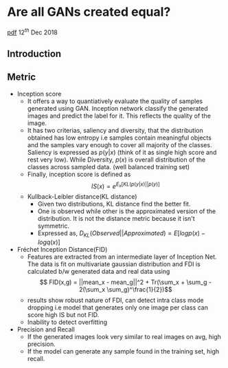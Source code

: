 
# Are all GANs created equal? 
[pdf](https://arxiv.org/pdf/1711.10337.pdf) 12$^{th}$ Dec 2018
## Introduction
## Metric
- Inception score 
	- It offers a way to quantiatively evaluate the quality of samples generated using GAN. Inception network classify the generated images and predict the label for it. This reflects the quality of the image.
	- It has two criterias, saliency and diversity, that the distribution obtained has low entropy i.e samples contain meaningful objects and the samples vary enough to cover all majority of the classes. Saliency is expressed as $p(y|x)$ (think of it as single high score and rest very low). While Diversity, $p(x)$ is overall distribution of the classes across sampled data. (well balanced training set)
	- Finally, inception score is defined as $$ IS(x) = e^{E_x[KL(p(y|x) || p(y)]}$$
	- Kullback-Leibler distance(KL distance)
		- Given two distributions, KL distance find the better fit. 
		- One is observed while other is the approximated version of the distribution. It is not the distance metric because it isn't symmetric.
		- Expressed as, $D_{KL} (Observed || Approximated) = E[log p(x) - log q(x)]$
- Fréchet Inception Distance(FID)
	- Features are extracted from an intermediate layer of Inception Net. The data is fit on multivariate gaussian distribution and FDI is calculated b/w generated data and real data using $$ FID(x,g) = ||mean_x - mean_g||^2 + Tr(\sum_x + \sum_g - 2(\sum_x \sum_g)^\frac{1}{2})$$
	- results show robust nature of FDI, can detect intra class mode dropping i.e model that generates only one image per class can score high IS but not FID.
	- Inability to detect overfitting
- Precision and Recall
	- If the generated images look very similar to real images on avg, high precision.
	- If the model can generate any sample found in the training set, high recall. 
<!--stackedit_data:
eyJoaXN0b3J5IjpbMTQ4MTMyNTA1NywtOTkwMjM1MzMyLC0xOD
I4NDgyNzc3LC0xMjcxMTc3ODYsLTM3OTE1NTkxMSwtNTA5OTI4
NzgzLDkzMjI0NTExOSwtMTU3MjMwMTIyNywtMjcxNTM2NTE2XX
0=
-->